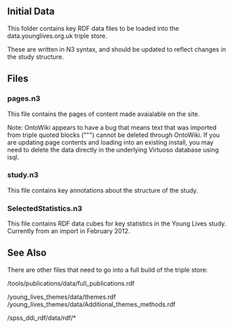 ## Initial Data

This folder contains key RDF data files to be loaded into the data.younglives.org.uk triple store.

These are written in N3 syntax, and should be updated to reflect changes in the study structure. 

## Files

### pages.n3

This file contains the pages of content made avaialable on the site.

Note: OntoWiki appears to have a bug that means text that was imported from triple quoted blocks (""") cannot be deleted through OntoWiki. If you are updating page contents and loading into an existing install, you may need to delete the data directly in the underlying Virtuoso database using isql. 

### study.n3

This file contains key annotations about the structure of the study. 

### SelectedStatistics.n3 

This file contains RDF data cubes for key statistics in the Young Lives study. Currently from an import in February 2012. 

## See Also

There are other files that need to go into a full build of the triple store:

/tools/publications/data/full_publications.rdf

/young_lives_themes/data/themes.rdf
/young_lives_themes/data/Additional_themes_methods.rdf

/spss_ddi_rdf/data/rdf/*